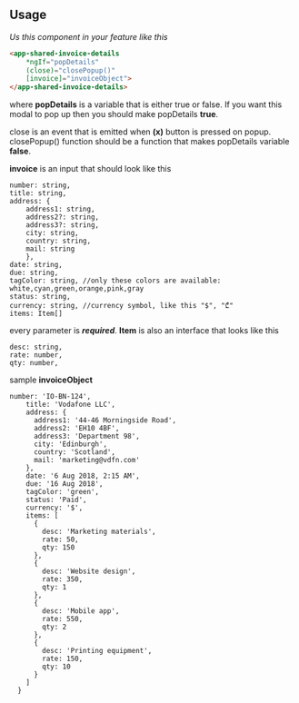 ## **Usage**

_Us this component in your feature like this_

```HTML
<app-shared-invoice-details
	*ngIf="popDetails"
	(close)="closePopup()"
	[invoice]="invoiceObject">
</app-shared-invoice-details>
```

where **popDetails** is a variable that is either true or false. If you want this modal to pop up then you should make popDetails **true**.

close is an event that is emitted when **(x)** button is pressed on popup. closePopup() function should be a function that makes popDetails variable **false**.

**invoice** is an input that should look like this

```TS
number: string,
title: string,
address: {
	address1: string,
	address2?: string,
	address3?: string,
	city: string,
	country: string,
	mail: string
    },
date: string,
due: string,
tagColor: string, //only these colors are available: white,cyan,green,orange,pink,gray
status: string,
currency: string, //currency symbol, like this "$", "₾"
items: Item[]
```

every parameter is **_required_**. **Item** is also an interface that looks like this

```TS
desc: string,
rate: number,
qty: number,
```

sample **invoiceObject**

```TS
number: 'IO-BN-124',
    title: 'Vodafone LLC',
    address: {
      address1: '44-46 Morningside Road',
      address2: 'EH10 4BF',
      address3: 'Department 98',
      city: 'Edinburgh',
      country: 'Scotland',
      mail: 'marketing@vdfn.com'
    },
    date: '6 Aug 2018, 2:15 AM',
    due: '16 Aug 2018',
    tagColor: 'green',
    status: 'Paid',
    currency: '$',
    items: [
      {
        desc: 'Marketing materials',
        rate: 50,
        qty: 150
      },
      {
        desc: 'Website design',
        rate: 350,
        qty: 1
      },
      {
        desc: 'Mobile app',
        rate: 550,
        qty: 2
      },
      {
        desc: 'Printing equipment',
        rate: 150,
        qty: 10
      }
    ]
  }
```
